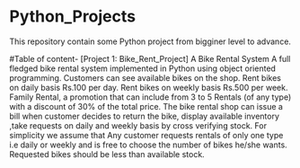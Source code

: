 # Python_Projects

This repository contain some Python project from bigginer level to advance.

#Table of content-
[Project 1: Bike_Rent_Project]
A Bike Rental System
A full fledged bike rental system implemented in Python using object oriented programming.
Customers can see available bikes on the shop. Rent bikes on daily basis Rs.100 per day. Rent bikes on weekly basis Rs.500 per week. Family Rental, a promotion that can include from 3 to 5 Rentals (of any type) with a discount of 30% of the total price.
The bike rental shop can issue a bill when customer decides to return the bike, display available inventory ,take requests on daily and weekly basis by cross verifying stock.
For simplicity we assume that Any customer requests rentals of only one type i.e daily or weekly and is free to choose the number of bikes he/she wants. Requested bikes should be less than available stock.
